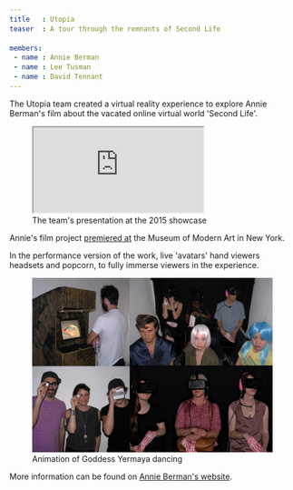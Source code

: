 ```yaml
---
title   : Utopia
teaser  : A tour through the remnants of Second Life

members:
 - name : Annie Berman
 - name : Lee Tusman
 - name : David Tennant
---
```


The Utopia team created a virtual reality experience to explore Annie Berman's film about the vacated online virtual world 'Second Life'.

<figure class="video ratio-55 with-caption">
	<iframe src="https://www.youtube.com/embed/kPY_Z_8Vg9s" allowfullscreen></iframe>
	<figcaption>The team's presentation at the 2015 showcase</figcaption>
</figure>

Annie's film project <a href="http://annieberman.net/blog/2016/moma">premiered at</a> the Museum of Modern Art in New York.

In the performance version of the work, live 'avatars' hand viewers headsets and popcorn, to fully immerse viewers in the experience. 

<figure>
	<img src="/images/projects/2015/utopia/performances.jpg" alt="Animation of Goddess Yermaya dancing" />
	<figcaption>Animation of Goddess Yermaya dancing</figcaption>
</figure>

More information can be found on <a href="http://annieberman.net/#/utopia/">Annie Berman's website</a>.